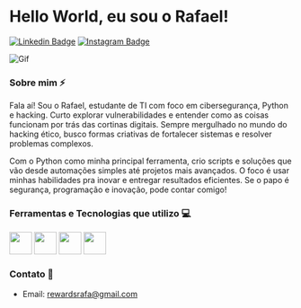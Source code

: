 # Hello World, eu sou o Rafael!

[![Linkedin Badge](https://img.shields.io/badge/-rafaelcarvalho-0077B5?style=flat-square&logo=Linkedin&logoColor=white&link=https://www.linkedin.com/in/rafael-carvalho-02a4932b6?utm_source=share&utm_campaign=share_via&utm_content=profile&utm_medium=ios_app)](https://www.linkedin.com/in/rafael-carvalho-02a4932b6?utm_source=share&utm_campaign=share_via&utm_content=profile&utm_medium=ios_app)
[![Instagram Badge](https://img.shields.io/badge/-rafael.dev1-ff007a?style=flat-square&logo=Instagram&logoColor=white&link=https://www.instagram.com/rafael.dev1/profilecard/?igsh=N24ybmhsZWpkcnln)](https://www.instagram.com/rafael.dev1/profilecard/?igsh=N24ybmhsZWpkcnln)

![Gif](https://i.gifer.com/7pC8.gif)

### Sobre mim ⚡️

Fala aí! Sou o Rafael, estudante de TI com foco em cibersegurança, Python e hacking. Curto explorar vulnerabilidades e entender como as coisas funcionam por trás das cortinas digitais. Sempre mergulhado no mundo do hacking ético, busco formas criativas de fortalecer sistemas e resolver problemas complexos.

Com o Python como minha principal ferramenta, crio scripts e soluções que vão desde automações simples até projetos mais avançados. O foco é usar minhas habilidades pra inovar e entregar resultados eficientes. Se o papo é segurança, programação e inovação, pode contar comigo!

### Ferramentas e Tecnologias que utilizo 💻
<p>
    <img src="https://cdn.jsdelivr.net/gh/devicons/devicon@latest/icons/python/python-original.svg" width="40" height="40" />
    <img src="https://cdn.jsdelivr.net/gh/devicons/devicon@latest/icons/html5/html5-original.svg" width="40" height="40" />
    <img src="https://cdn.jsdelivr.net/gh/devicons/devicon@latest/icons/debian/debian-original.svg" width="40" height="40" />
    <img src="https://img.icons8.com/?size=100&id=muqMY2QA2VIG&format=png&color=000000" width="40" height="40" />
</p>

### Contato 📱
- Email: [rewardsrafa@gmail.com](mailto:rewardsrafa@gmail.com)

